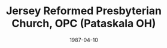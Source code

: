 ---
date: &id001 1987-04-10
end_date: 1999-10-24
location:
  address: null
  city: Pataskala
  state: OH
minister:
- end: 1994-01-01
  name: Luis Orteza
  start: 1988-01-01
  type: Pastor
- end: 1999-01-01
  name: Leo Frailey
  start: 1991-01-01
  type: Associate Pastor
ministers:
- Luis Orteza
- Leo Frailey
name: Jersey Reformed Presbyterian Church, OPC
names: null
origination_date: *id001
raw_data: "OH Pataskala\n\nJersey Reformed Presbyterian Church, OPC  (April 10, 1987\u2013\
  October 24, 1999)\nPastor: Luis Orteza, 1988\u201394\nAssoc. Pastor: Leo Frailey,\
  \ 1991\u201399"
received_from: null
states:
- OH
status:
  active: false
  end_date: null
  reason: null
  received_from: null
  withdrawal_to: null
title: Jersey Reformed Presbyterian Church, OPC (Pataskala OH)
year_established:
- 1987

---